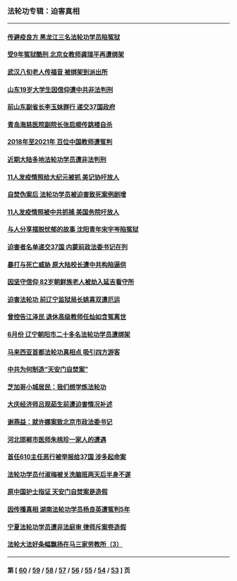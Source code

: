 ### 法轮功专辑：迫害真相
---
#### [传避疫良方 黑龙江三名法轮功学员陷冤狱](../../pages/nf4379/n13198098.md) 
#### [受9年冤狱酷刑 北京女教师龚瑞平再遭绑架](../../pages/nf4379/n13184203.md) 
#### [武汉八旬老人传福音 被绑架到派出所](../../pages/nf4379/n13195849.md) 
#### [山东19岁大学生因信仰遭中共非法判刑](../../pages/nf4379/n13197510.md) 
#### [前山东副省长李玉妹罪行 递交37国政府](../../pages/nf4379/n13195924.md) 
#### [青岛海慈医院副院长张启顺传跳楼自杀](../../pages/nf4379/n13192714.md) 
#### [2018年至2021年 百位中国教师遭冤判](../../pages/nf4379/n13195663.md) 
#### [近期大陆多地法轮功学员遭非法判刑](../../pages/nf4379/n13194874.md) 
#### [11人发疫情照给大纪元被抓 美记协吁放人](../../pages/nf4379/n13185190.md) 
#### [自焚伪案后 法轮功学员被迫害致死案例剧增](../../pages/nf4379/n13190600.md) 
#### [11人发疫情照被中共抓捕 美国务院吁放人](../../pages/nf4379/n13192853.md) 
#### [与人分享摆脱忧郁的故事 沈阳青年宋宇岑陷冤狱](../../pages/nf4379/n13189905.md) 
#### [迫害者名单递交37国 内蒙前政法委书记在列](../../pages/nf4379/n13190209.md) 
#### [暴打与死亡威胁 原大陆校长遭中共构陷逼供](../../pages/nf4379/n13180449.md) 
#### [因坚守信仰 82岁朝鲜族老人被劫入延吉看守所](../../pages/nf4379/n13187512.md) 
#### [迫害法轮功 前辽宁监狱局长姚喜双遭厄运](../../pages/nf4379/n13187247.md) 
#### [曾控告江泽民 退休高级教师任灿如含冤离世](../../pages/nf4379/n13186576.md) 
#### [6月份 辽宁朝阳市二十多名法轮功学员遭绑架](../../pages/nf4379/n13184821.md) 
#### [马来西亚首都法轮功真相点 吸引四方游客](../../pages/nf4379/n13184458.md) 
#### [中共为何制造“天安门自焚案”](../../pages/nf4379/n13183270.md) 
#### [芝加哥小城居民：我们想学炼法轮功](../../pages/nf4379/n13182392.md) 
#### [大庆经济师吕观茹生前遭迫害情况补述](../../pages/nf4379/n13182016.md) 
#### [谢燕益：就许娜案致北京市政法委书记](../../pages/nf4379/n13182701.md) 
#### [河北邯郸市医师朱桃珍一家人的遭遇](../../pages/nf4379/n13181750.md) 
#### [首任610主任恶行被举报给37国 涉多起命案](../../pages/nf4379/n13178702.md) 
#### [法轮功学员付淑梅被关洗脑班两天后半身不遂](../../pages/nf4379/n13176460.md) 
#### [原中国护士指证 天安门自焚案是造假](../../pages/nf4379/n13172289.md) 
#### [因传播真相 湖南法轮功学员杨良英遭冤判5年](../../pages/nf4379/n13174098.md) 
#### [宁夏法轮功学员遭非法庭审 律师斥案卷造假](../../pages/nf4379/n13173759.md) 
#### [法轮大法好条幅飘扬在马三家劳教所（3）](../../pages/nf4379/n13166781.md) 

---
#### 第 [ [60](./60.md) / [59](./59.md) / [58](./58.md) / [57](./57.md) / [56](./56.md) / [55](./55.md) / [54](./54.md) / [53](./53.md) ] 页
